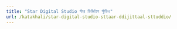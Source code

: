 ```yaml
---
title: "Star Digital Studio স্টার ডিজিটাল স্টুডিও"
url: /katakhali/star-digital-studio-sttaar-ddijittaal-sttuddio/
---
```


